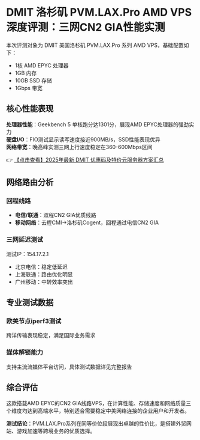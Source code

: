 # DMIT 洛杉矶 PVM.LAX.Pro AMD VPS 深度评测：三网CN2 GIA性能实测

本次评测对象为 DMIT 美国洛杉矶 PVM.LAX.Pro 系列 AMD VPS，基础配置如下：
- 1核 AMD EPYC 处理器
- 1GB 内存
- 10GB SSD 存储
- 1Gbps 带宽

## 核心性能表现

**处理器性能**：Geekbench 5 单核跑分达1301分，展现AMD EPYC处理器的强劲实力  
**硬盘I/O**：FIO测试显示读写速度接近900MB/s，SSD性能表现优异  
**网络带宽**：晚高峰实测三网上行速度稳定在360-600Mbps区间  

👉 [【点击查看】2025年最新 DMIT 优惠码及特价云服务器方案汇总](https://bit.ly/dmit_coupon)

## 网络路由分析

### 回程线路
- **电信/联通**：双程CN2 GIA优质线路
- **移动网络**：去程CMI→洛杉矶Cogent，回程通过电信CN2 GIA

### 三网延迟测试
测试IP：154.17.2.1  
- 北京电信：稳定低延迟
- 上海联通：路由优化明显
- 广州移动：中转效率突出

## 专业测试数据

### 欧美节点iperf3测试
跨洋传输表现稳定，满足国际业务需求

### 媒体解锁能力
支持主流流媒体平台访问，具体测试数据详见完整报告

## 综合评估
这款搭载AMD EPYC的CN2 GIA线路VPS，在计算性能、存储速度和网络质量三个维度均达到高端水平，特别适合需要稳定中美网络连接的企业用户和开发者。

**测试结论**：PVM.LAX.Pro系列在同等价位段展现出卓越的性价比，是搭建外贸网站、游戏加速等跨境业务的优质选择。